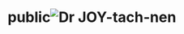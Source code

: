 # public![Dr JOY-tach-nen](https://github.com/user-attachments/assets/48ac5df7-9171-4331-8a9c-f1d5a8c8c3df)
